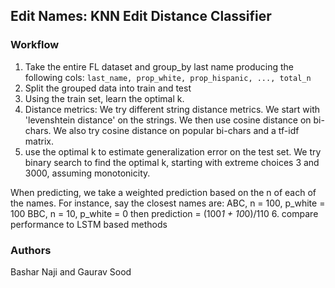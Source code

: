 ## Edit Names: KNN Edit Distance Classifier

### Workflow

1. Take the entire FL dataset and group_by last name producing the following cols: `last_name, prop_white, prop_hispanic, ..., total_n`
2. Split the grouped data into train and test
3. Using the train set, learn the optimal k.
4. Distance metrics: We try different string distance metrics. We start with 'levenshtein distance' on the strings. We then use cosine distance on bi-chars. We also try cosine distance on popular bi-chars and a tf-idf matrix.
5. use the optimal k to estimate generalization error on the test set. We try binary search to find the optimal k, starting with extreme choices 3 and 3000, assuming monotonicity. 

When predicting, we take a weighted prediction based on the n of each of the names. For instance, say the closest names are:
	ABC, n = 100, p_white = 100
	BBC, n = 10, p_white = 0
then prediction = (100*1 + 10*0)/110
6. compare performance to LSTM based methods

### Authors

Bashar Naji and Gaurav Sood
